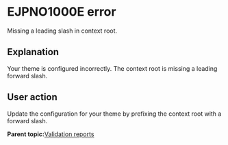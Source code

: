 # EJPNO1000E error

Missing a leading slash in context root.

## Explanation

Your theme is configured incorrectly. The context root is missing a leading forward slash.

## User action

Update the configuration for your theme by prefixing the context root with a forward slash.

**Parent topic:**[Validation reports](../dev-theme/themopt_an_val_reports.md)

